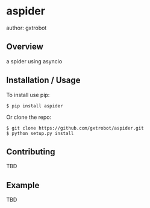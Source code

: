 # aspider

author: gxtrobot

## Overview

a spider using asyncio

## Installation / Usage

To install use pip:

    $ pip install aspider

Or clone the repo:

    $ git clone https://github.com/gxtrobot/aspider.git
    $ python setup.py install

## Contributing

TBD

## Example

TBD
